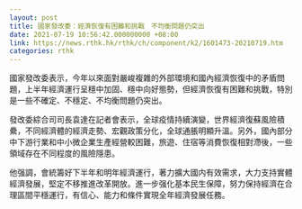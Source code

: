 ```yaml
---
layout: post
title: 國家發改委：經濟恢復有困難和挑戰　不均衡問題仍突出
date: 2021-07-19 10:56:42.000000000 +08:00
link: https://news.rthk.hk/rthk/ch/component/k2/1601473-20210719.htm
categories: rthk
---
```


國家發改委表示，今年以來面對嚴峻複雜的外部環境和國內經濟恢復中的矛盾問題，上半年經濟運行呈穩中加固、穩中向好態勢，但經濟恢復有困難和挑戰，特別是一些不確定、不穩定、不均衡問題仍突出。

發改委綜合司司長袁達在記者會表示，全球疫情持續演變，世界經濟復蘇風險積纍，不同經濟體的經濟走勢、宏觀政策分化，全球通脹明顯升溫。另外，國內部分中下游行業和中小微企業生產經營較困難，旅遊、住宿等消費恢復相對滯後，一些領域存在不同程度的風險隱患。

他强調，會統籌好下半年和明年經濟運行，著力擴大國内有效需求，大力支持實體經濟發展，堅定不移推進改革開放。進一步强化基本民生保障，努力保持經濟在合理區間平穩運行，有信心、能力和條件實現全年經濟發展任務。
